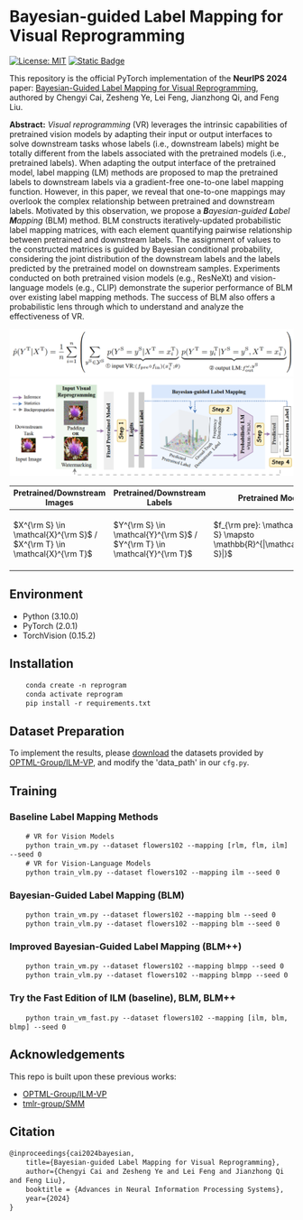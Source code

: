 # Bayesian-guided Label Mapping for Visual Reprogramming
[![License: MIT](https://img.shields.io/badge/License-MIT-yellow.svg)](https://opensource.org/licenses/MIT) 
[![Static Badge](https://img.shields.io/badge/Pub-NeurIPS'24-red)](https://arxiv.org/abs/2410.24018)

This repository is the official PyTorch implementation of the **NeurIPS 2024** paper:
[Bayesian-Guided Label Mapping for Visual Reprogramming](),
authored by Chengyi Cai, Zesheng Ye, Lei Feng, Jianzhong Qi, and Feng Liu.

**Abstract:**
*Visual reprogramming* (VR) leverages the intrinsic capabilities of pretrained vision models by adapting their input or output interfaces to solve downstream tasks whose labels (i.e., downstream labels) might be totally different from the labels associated with the pretrained models (i.e., pretrained labels). 
When adapting the output interface of the pretrained model, label mapping (LM) methods are proposed to map the pretrained labels to downstream labels via a gradient-free one-to-one label mapping function.
However, in this paper, we reveal that one-to-one mappings may overlook the complex relationship between pretrained and downstream labels. Motivated by this observation, we propose a ***B**ayesian-guided **L**abel **M**apping* (BLM) method. 
BLM constructs iteratively-updated probabilistic label mapping matrices, with each element quantifying pairwise relationship between pretrained and downstream labels.
The assignment of values to the constructed matrices is guided by Bayesian conditional probability, considering the joint distribution of the downstream labels and the labels predicted by the pretrained model on downstream samples. Experiments conducted on both pretrained vision models (e.g., ResNeXt) and vision-language models (e.g., CLIP) demonstrate the superior performance of BLM over existing label mapping methods. The success of BLM also offers a probabilistic lens through which to understand and analyze the effectiveness of VR.

![Formula](figures/formula.png)
![Framework](figures/framework.png)

| Pretrained/Downstream Images  |  Pretrained/Downstream Labels | Pretrained Model| Input VR | Outpur LM | Downstram Training Dataset |
|-----------------------------|-------------|-------------|----------------|-------------|------------|
| $X^{\rm S} \in \mathcal{X}^{\rm S}$  / $X^{\rm T} \in \mathcal{X}^{\rm T}$|  $Y^{\rm S} \in \mathcal{Y}^{\rm S}$ / $Y^{\rm T} \in \mathcal{Y}^{\rm T}$  | $f_{\rm pre}: \mathcal{X}^{\rm S} \mapsto \mathbb{R}^{\|\mathcal{Y}^{\rm S}\|}$ | $f_{\rm in}(\cdot \| \theta): \mathcal{X^{\rm T}} \mapsto {\mathcal{X}}^{\rm S}$ | $f_{\rm out}^{\omega}(\cdot): \mathbb{R}^{\|\mathcal{Y}^{\rm S}\|} \mapsto \mathbb{R}^{\|\mathcal{Y}^{\rm T}\|}$ | $\mathcal{D}^{\rm T} = \\{(x_i^{\rm T}, y_i^{\rm T})\\}_{i=1}^{n}$ |

## Environment

- Python (3.10.0)
- PyTorch (2.0.1) 
- TorchVision (0.15.2)
## Installation
        conda create -n reprogram
        conda activate reprogram
        pip install -r requirements.txt

## Dataset Preparation
To implement the results, please [download](https://drive.google.com/drive/folders/17JpHU_y6Ggc4274TLMmJAE3bsiFtUJDv) the datasets provided by [OPTML-Group/ILM-VP](https://github.com/OPTML-Group/ILM-VP), and modify the 'data_path' in our `cfg.py`.

## Training
### Baseline Label Mapping Methods
        # VR for Vision Models
        python train_vm.py --dataset flowers102 --mapping [rlm, flm, ilm] --seed 0
        # VR for Vision-Language Models
        python train_vlm.py --dataset flowers102 --mapping ilm --seed 0

### Bayesian-Guided Label Mapping (BLM)
        python train_vm.py --dataset flowers102 --mapping blm --seed 0
        python train_vlm.py --dataset flowers102 --mapping blm --seed 0

### Improved Bayesian-Guided Label Mapping (BLM++)
        python train_vm.py --dataset flowers102 --mapping blmpp --seed 0
        python train_vlm.py --dataset flowers102 --mapping blmpp --seed 0

### Try the Fast Edition of ILM (baseline), BLM, BLM++
        python train_vm_fast.py --dataset flowers102 --mapping [ilm, blm, blmp] --seed 0

## Acknowledgements

This repo is built upon these previous works:

- [OPTML-Group/ILM-VP](https://github.com/OPTML-Group/ILM-VP)
- [tmlr-group/SMM](https://github.com/tmlr-group/SMM)

## Citation
    
    @inproceedings{cai2024bayesian,
        title={Bayesian-guided Label Mapping for Visual Reprogramming},
        author={Chengyi Cai and Zesheng Ye and Lei Feng and Jianzhong Qi and Feng Liu},
        booktitle = {Advances in Neural Information Processing Systems},
        year={2024}
    }
